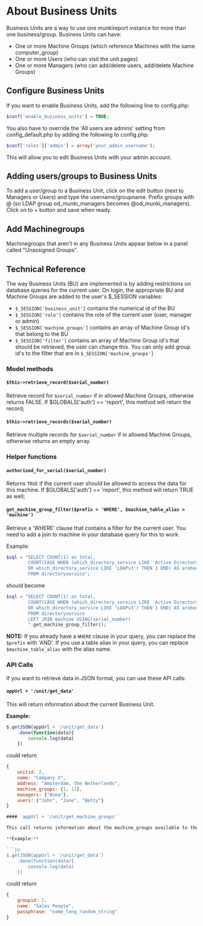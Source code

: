 # About Business Units

Business Units are a way to use one munkireport instance for more than one business/group. Business Units can have:

* One or more Machine Groups (which reference Machines with the same computer_group)
* One or more Users (who can visit the unit pages)
* One or more Managers (who can add/delete users, add/delete Machine Groups)

## Configure Business Units

If you want to enable Business Units, add the following line to config.php:

```php
$conf['enable_business_units'] = TRUE;
```

You also have to override the 'All users are admins' setting from config_default.php by adding the following to config.php:

```php
$conf['roles']['admin'] = array('your_admin_username');
```

This will allow you to edit Business Units with your admin account.

## Adding users/groups to Business Units

To add a user/group to a Business Unit, click on the edit button (next to Managers or Users) and type the username/groupname. Prefix groups with @ (so LDAP group od_munki_managers becomes @od_munki_managers).
Click on to + button and save when ready.

## Add Machinegroups

Machinegroups that aren't in any Business Units appear below in a panel called "Unassigned Groups".

## Technical Reference

The way Business Units (BU) are implemented is by adding restrictions on database queries for the current user. On login, the appropriate BU and Machine Groups are added to the user's $_SESSION variables:

* `$_SESSION['business_unit']` contains the numerical id of the BU
* `$_SESSION['role']` contains the role of the current user (user, manager or admin)
* `$_SESSION['machine_groups']` contains an array of Machine Group id's that belong to the BU
* `$_SESSION['filter']` contains an array of Machine Group id's that should be retrieved, the user can change this. You can only add group id's to the filter that are in `$_SESSION['machine_groups']`

### Model methods

#### `$this->retrieve_record($serial_number)`

Retrieve record for `$serial_number` if in allowed Machine Groups, otherwise returns FALSE.
If $GLOBALS['auth'] == 'report', this method will return the record;

#### `$this->retrieve_records($serial_number)`

Retrieve multiple records for `$serial_number` if in allowed Machine Groups, otherwise returns an empty array.


### Helper functions

#### `authorized_for_serial($serial_number)`

Returns `TRUE` if the current user should be allowed to access the data for this machine.
If $GLOBALS['auth'] == 'report', this method will return TRUE as well;

#### `get_machine_group_filter($prefix = 'WHERE', $machine_table_alias = 'machine')`

Retrieve a 'WHERE' clause that contains a filter for the current user. You need to add a join to machine in your database query for this to work.

Example:

```php
$sql = "SELECT COUNT(1) as total,
		COUNT(CASE WHEN (which_directory_service LIKE 'Active Directory'
		OR which_directory_service LIKE 'LDAPv3') THEN 1 END) AS arebound
		FROM directoryservice";
```

should become

```php
$sql = "SELECT COUNT(1) as total,
		COUNT(CASE WHEN (which_directory_service LIKE 'Active Directory'
		OR which_directory_service LIKE 'LDAPv3') THEN 1 END) AS arebound
		FROM directoryservice
		LEFT JOIN machine USING(serial_number)
		".get_machine_group_filter();
```

**NOTE:** If you already have a `WHERE` clause in your query, you can replace the `$prefix` with 'AND'. If you use a table alias in your query, you can replace `$machine_table_alias` with the alias name.				


### API Calls

If you want to retrieve data in JSON format, you can use these API calls:

#### `appUrl + '/unit/get_data'`

This will return information about the current Business Unit.

**Example:**

```js
$.getJSON(appUrl + '/unit/get_data')
	.done(function(data){
		console.log(data)
	})
```

could return

```js
{
	unitid: 2,
	name: "Company X",
	address: "Amsterdam, the Netherlands",
	machine_groups: {1, 12},
	managers: {"Anna"},
	users: {"John", "Jane", "Betty"}
}

#### `appUrl + '/unit/get_machine_groups'`

This call returns information about the machine_groups available to the current user.

**Example:**

```js
$.getJSON(appUrl + '/unit/get_data')
	.done(function(data){
		console.log(data)
	})
```

could return

```js
{
	groupid: 2,
	name: "Sales People",
	passphrase: "some_long_random_string"
}
```
